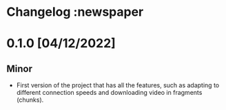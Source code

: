 # Changelog :newspaper

# 0.1.0 [04/12/2022]

## Minor

- First version of the project that has all the features, such as adapting to different connection speeds and downloading video in fragments (chunks).
